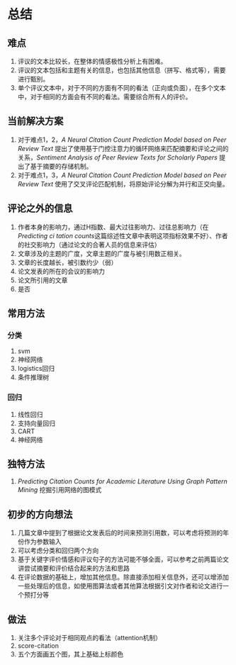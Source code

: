 # 总结

## 难点

1. 评议的文本比较长，在整体的情感极性分析上有困难。
2. 评议的文本包括和主题有关的信息，也包括其他信息（拼写、格式等），需要进行甄别。
3. 单个评议文本中，对于不同的方面有不同的看法（正向或负面），在多个文本中，对于相同的方面会有不同的看法。需要综合所有人的评价。

## 当前解决方案

1. 对于难点1，2，*A Neural Citation Count Prediction Model based on Peer Review Text* 提出了使用基于门控注意力的循环网络来匹配摘要和评论之间的关系，*Sentiment Analysis of Peer Review Texts for Scholarly Papers* 提出了基于摘要的存储机制。
2. 对于难点1，3，*A Neural Citation Count Prediction Model based on Peer Review Text* 使用了交叉评论匹配机制，将原始评论分解为并行和正交向量。

## 评论之外的信息

1. 作者本身的影响力，通过H指数、最大过往影响力、过往总影响力（在*Predicting ci tation counts*这篇综述性文章中表明这项指标效果不好）、作者的社交影响力（通过论文的合著人员的信息来评估）
2. 文章涉及的主题的广度，文章主题的广度与被引用数正相关。
3. 文章的长度越长，被引数约少（弱）
4. 论文发表的所在的会议的影响力
5. 论文所引用的文章
6. 是否

## 常用方法

### 分类

1. svm
2. 神经网络
3. logistics回归
4. 条件推理树

### 回归

1. 线性回归
2. 支持向量回归
3. CART
4. 神经网络

## 独特方法

1.  *Predicting Citation Counts for Academic Literature Using Graph Pattern Mining* 挖掘引用网络的图模式

## 初步的方向想法

1. 几篇文章中提到了根据论文发表后的时间来预测引用数，可以考虑将预测的年份作为参数输入
2. 可以考虑分类和回归两个方向
3. 基于关键字评价情感和评议句子的方法可能不够全面，可以参考之前两篇论文讲尝试摘要和评价结合起来的方法和思路
4. 在评论数据的基础上，增加其他信息。除直接添加相关信息外，还可以增添加一些处理后的信息，如使用图算法或者其他算法根据引文对作者和论文进行一个预打分等



## 做法

1. 关注多个评论对于相同观点的看法（attention机制）
2. score-citation
3. 五个方面画五个图，其上基础上标颜色
